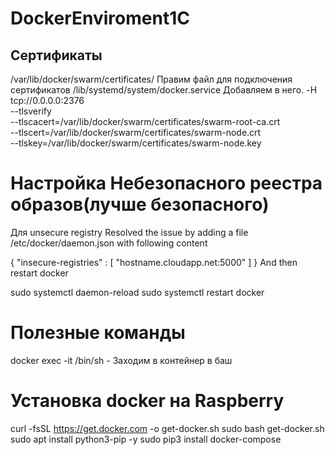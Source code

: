 # DockerEnviroment1C
## Сертификаты
/var/lib/docker/swarm/certificates/
Правим файл для подключения сертификатов
/lib/systemd/system/docker.service
Добавляем в него.
      -H tcp://0.0.0.0:2376 \
      --tlsverify \
      --tlscacert=/var/lib/docker/swarm/certificates/swarm-root-ca.crt \
      --tlscert=/var/lib/docker/swarm/certificates/swarm-node.crt \
      --tlskey=/var/lib/docker/swarm/certificates/swarm-node.key
# Настройка Небезопасного реестра образов(лучше безопасного)
Для unsecure registry
Resolved the issue by adding a file /etc/docker/daemon.json with following content

{
    "insecure-registries" : [ "hostname.cloudapp.net:5000" ]
}
And then restart docker

sudo systemctl daemon-reload
sudo systemctl restart docker

# Полезные команды
docker exec -it <ContainerName> /bin/sh - Заходим в контейнер в баш

# Установка docker на Raspberry
curl -fsSL https://get.docker.com -o get-docker.sh
sudo bash get-docker.sh
sudo apt install python3-pip -y
sudo pip3 install docker-compose
